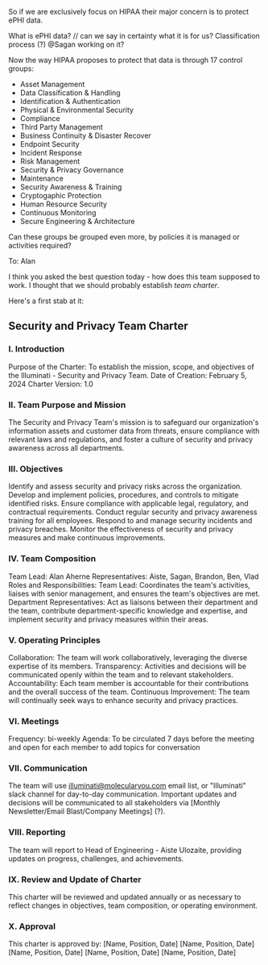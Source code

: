 So if we are exclusively focus on HIPAA their major concern is to protect ePHI data.

What is ePHI data? // can we say in certainty what it is for us? Classification process (?) @Sagan working on it?


Now the way HIPAA proposes to protect that data is through 17 control groups:


- Asset Management
- Data Classification & Handling
- Identification & Authentication
- Physical & Environmental Security
- Compliance
- Third Party Management
- Business Continuity & Disaster Recover
- Endpoint Security
- Incident Response
- Risk Management
- Security & Privacy Governance
- Maintenance
- Security Awareness & Training
- Cryptogaphic Protection
- Human Resource Security
- Continuous Monitoring
- Secure Engineering & Architecture


Can these groups be grouped even more, by policies it is managed or activities required?





To: Alan

I think you asked the best question today - how does this team supposed to work. I thought that we should probably establish *team charter*.

Here's a first stab at it:


## Security and Privacy Team Charter
### I. Introduction

Purpose of the Charter: To establish the mission, scope, and objectives of the Illuminati - Security and Privacy Team.
Date of Creation: February 5, 2024
Charter Version: 1.0

### II. Team Purpose and Mission

The Security and Privacy Team's mission is to safeguard our organization's information assets and customer data from threats, ensure compliance with relevant laws and regulations, and foster a culture of security and privacy awareness across all departments.

### III. Objectives

Identify and assess security and privacy risks across the organization.
Develop and implement policies, procedures, and controls to mitigate identified risks.
Ensure compliance with applicable legal, regulatory, and contractual requirements.
Conduct regular security and privacy awareness training for all employees.
Respond to and manage security incidents and privacy breaches.
Monitor the effectiveness of security and privacy measures and make continuous improvements.

### IV. Team Composition

Team Lead: Alan Aherne
Representatives: Aiste, Sagan, Brandon, Ben, Vlad
Roles and Responsibilities:
Team Lead: Coordinates the team's activities, liaises with senior management, and ensures the team's objectives are met.
Department Representatives: Act as liaisons between their department and the team, contribute department-specific knowledge and expertise, and implement security and privacy measures within their areas.

### V. Operating Principles

Collaboration: The team will work collaboratively, leveraging the diverse expertise of its members.
Transparency: Activities and decisions will be communicated openly within the team and to relevant stakeholders.
Accountability: Each team member is accountable for their contributions and the overall success of the team.
Continuous Improvement: The team will continually seek ways to enhance security and privacy practices.

### VI. Meetings

Frequency: bi-weekly
Agenda: To be circulated 7 days before the meeting and open for each member to add topics for conversation

### VII. Communication

The team will use illuminati@molecularyou.com email list, or "Illuminati" slack channel for day-to-day communication.
Important updates and decisions will be communicated to all stakeholders via [Monthly Newsletter/Email Blast/Company Meetings] (?).

### VIII. Reporting

The team will report to Head of Engineering - Aiste Ulozaite, providing updates on progress, challenges, and achievements.

### IX. Review and Update of Charter

This charter will be reviewed and updated annually or as necessary to reflect changes in objectives, team composition, or operating environment.

### X. Approval

This charter is approved by:
[Name, Position, Date]
[Name, Position, Date]
[Name, Position, Date]
[Name, Position, Date]
[Name, Position, Date]


